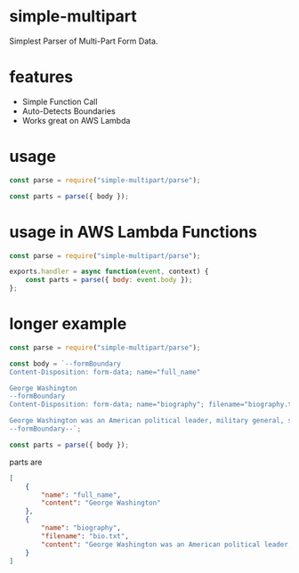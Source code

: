 # simple-multipart
Simplest Parser of Multi-Part Form Data.

# features
- Simple Function Call
- Auto-Detects Boundaries
- Works great on AWS Lambda

# usage
```javascript
const parse = require("simple-multipart/parse");

const parts = parse({ body });
```

# usage in AWS Lambda Functions
```javascript
const parse = require("simple-multipart/parse");

exports.handler = async function(event, context) {
    const parts = parse({ body: event.body });
};
```

# longer example
```javascript
const parse = require("simple-multipart/parse");

const body = `--formBoundary
Content-Disposition: form-data; name="full_name"

George Washington
--formBoundary
Content-Disposition: form-data; name="biography"; filename="biography.txt"

George Washington was an American political leader, military general, statesman, and founding father who served as the first president of the United States from 1789 to 1797. Previously, he led Patriot forces to victory in the nation's War for Independence. (Wikipedia)
--formBoundary--`;

const parts = parse({ body });

```
parts are
```json
[
    {
        "name": "full_name",
        "content": "George Washington"
    },
    {
        "name": "biography",
        "filename": "bio.txt",
        "content": "George Washington was an American political leader, military general, statesman, and founding father who served as the first president of the United States from 1789 to 1797. Previously, he led Patriot forces to victory in the nation's War for Independence. (Wikipedia)"
    }
]
```


